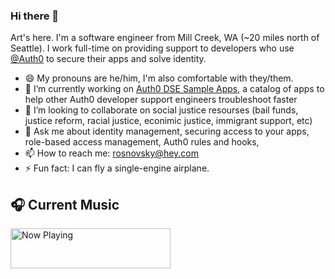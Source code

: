### Hi there 👋

Art's here. I'm a software engineer from Mill Creek, WA (~20 miles north of Seattle). I work full-time on providing support to developers who use [@Auth0](https://github.com/auth0) to secure their apps and solve identity.


- 😄 My pronouns are he/him, I'm also comfortable with they/them.
- 🔭 I’m currently working on [Auth0 DSE Sample Apps](https://github.com/DSE-Side-Projects/auth0-example-apps), a catalog of apps to help other Auth0 developer support engineers troubleshoot faster
- 👯 I’m looking to collaborate on social justice resourses (bail funds, justice reform, racial justice, econimic justice, immigrant support, etc) 
- 💬 Ask me about identity management, securing access to your apps, role-based access management, Auth0 rules and hooks, 
- 📫 How to reach me: rosnovsky@hey.com
- ⚡ Fun fact: I can fly a single-engine airplane.

## 🎧 Current Music
<a href="https://spotify-readme.vercel.app/api/now-playing?open">
    <img src="https://spotify-readme.vercel.app/api/now-playing" width="256" height="64" alt="Now Playing">
</a>
